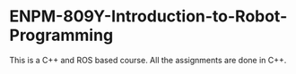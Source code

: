 # ENPM-809Y-Introduction-to-Robot-Programming
This is a C++ and ROS based course. All the assignments are done in C++.

